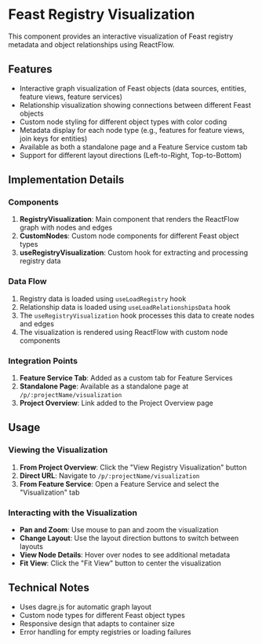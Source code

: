 # Feast Registry Visualization

This component provides an interactive visualization of Feast registry metadata and object relationships using ReactFlow.

## Features

- Interactive graph visualization of Feast objects (data sources, entities, feature views, feature services)
- Relationship visualization showing connections between different Feast objects
- Custom node styling for different object types with color coding
- Metadata display for each node type (e.g., features for feature views, join keys for entities)
- Available as both a standalone page and a Feature Service custom tab
- Support for different layout directions (Left-to-Right, Top-to-Bottom)

## Implementation Details

### Components

1. **RegistryVisualization**: Main component that renders the ReactFlow graph with nodes and edges
2. **CustomNodes**: Custom node components for different Feast object types
3. **useRegistryVisualization**: Custom hook for extracting and processing registry data

### Data Flow

1. Registry data is loaded using `useLoadRegistry` hook
2. Relationship data is loaded using `useLoadRelationshipsData` hook
3. The `useRegistryVisualization` hook processes this data to create nodes and edges
4. The visualization is rendered using ReactFlow with custom node components

### Integration Points

1. **Feature Service Tab**: Added as a custom tab for Feature Services
2. **Standalone Page**: Available as a standalone page at `/p/:projectName/visualization`
3. **Project Overview**: Link added to the Project Overview page

## Usage

### Viewing the Visualization

1. **From Project Overview**: Click the "View Registry Visualization" button
2. **Direct URL**: Navigate to `/p/:projectName/visualization`
3. **From Feature Service**: Open a Feature Service and select the "Visualization" tab

### Interacting with the Visualization

- **Pan and Zoom**: Use mouse to pan and zoom the visualization
- **Change Layout**: Use the layout direction buttons to switch between layouts
- **View Node Details**: Hover over nodes to see additional metadata
- **Fit View**: Click the "Fit View" button to center the visualization

## Technical Notes

- Uses dagre.js for automatic graph layout
- Custom node types for different Feast object types
- Responsive design that adapts to container size
- Error handling for empty registries or loading failures
